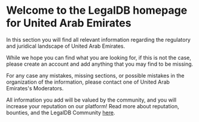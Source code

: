 <!-- TITLE: United Arab Emirates -->
<!-- SUBTITLE: Welcome to the legalDB home of United Arab Emirates -->

# Welcome to the LegalDB homepage for United Arab Emirates

In this section you will find all relevant information regarding the regulatory and juridical landscape of United Arab Emirates.

While we hope you can find what you are looking for, if this is not the case, please create an account and add anything that you may find to be missing.

For any case any mistakes, missing sections, or possible mistakes in the organization of the information, please contact one of United Arab Emirates's Moderators.

All information you add will be valued by the community, and you will increase your reputation on our platform! Read more about reputation, bounties, and the LegalDB Community [here](http://legaldb.herokuapp.com/legaldb/community).
